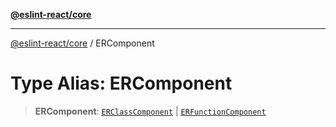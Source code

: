 [**@eslint-react/core**](../README.md)

***

[@eslint-react/core](../README.md) / ERComponent

# Type Alias: ERComponent

> **ERComponent**: [`ERClassComponent`](../interfaces/ERClassComponent.md) \| [`ERFunctionComponent`](../interfaces/ERFunctionComponent.md)
